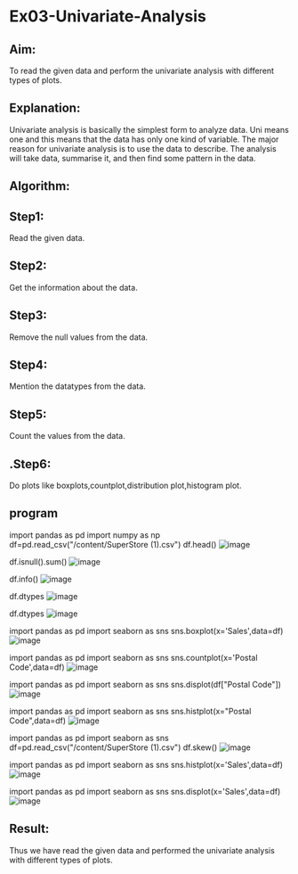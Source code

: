 # Ex03-Univariate-Analysis
## Aim:

To read the given data and perform the univariate analysis with different types of plots.

## Explanation:

Univariate analysis is basically the simplest form to analyze data. Uni means one and this means that the data has only one kind of variable. The major reason for univariate analysis is to use the data to describe. The analysis will take data, summarise it, and then find some pattern in the data.

## Algorithm:

## Step1:
Read the given data.

## Step2:
Get the information about the data.

## Step3:
Remove the null values from the data.

## Step4:
Mention the datatypes from the data.

## Step5:
Count the values from the data.

## .Step6:
Do plots like boxplots,countplot,distribution plot,histogram plot.
## program
import pandas as pd 
import numpy as np 
df=pd.read_csv("/content/SuperStore (1).csv")
df.head()
![image](https://user-images.githubusercontent.com/86044259/192247626-9881035e-de6b-4cbe-a285-57040540c6fe.png)


df.isnull().sum()
![image](https://user-images.githubusercontent.com/86044259/192247711-ff09b84d-f052-4f70-9a59-765aa59ccf83.png)


df.info()
![image](https://user-images.githubusercontent.com/86044259/192247835-72a3f1c5-f519-4c0e-8b48-8926b6c0069a.png)


df.dtypes
![image](https://user-images.githubusercontent.com/86044259/192247987-7d0f59ad-2777-473a-8cc1-b0a273862ff0.png)


df.dtypes
![image](https://user-images.githubusercontent.com/86044259/192248060-4720a795-c1dd-4204-9aeb-b6b9215b6474.png)


import pandas as pd
import seaborn as sns
sns.boxplot(x='Sales',data=df)
![image](https://user-images.githubusercontent.com/86044259/192248153-1cdcbacf-3138-48f0-90ca-7e1fb83d1ff9.png)


import pandas as pd
import seaborn as sns
sns.countplot(x='Postal Code',data=df)
![image](https://user-images.githubusercontent.com/86044259/192248243-209c36e7-9f95-4fff-b5ab-5155039d887c.png)


import pandas as pd
import seaborn as sns
sns.displot(df["Postal Code"])
![image](https://user-images.githubusercontent.com/86044259/192248537-edab457b-ea61-4ceb-a394-d9ad181d7cc0.png)


import pandas as pd
import seaborn as sns
sns.histplot(x="Postal Code",data=df)
![image](https://user-images.githubusercontent.com/86044259/192248619-6b1c05fd-9c55-440e-82bf-bf0c754e5e3f.png)


import pandas as pd
import seaborn as sns
df=pd.read_csv("/content/SuperStore (1).csv")
df.skew()
![image](https://user-images.githubusercontent.com/86044259/192248984-f9bbb521-4670-4389-b78a-29916ad05c00.png)


import pandas as pd
import seaborn as sns
sns.histplot(x='Sales',data=df)
![image](https://user-images.githubusercontent.com/86044259/192249061-9f8e62db-db36-4ea9-912f-6820dbc1ade2.png)



import pandas as pd
import seaborn as sns
sns.displot(x='Sales',data=df)
![image](https://user-images.githubusercontent.com/86044259/192249169-959a00c3-43f7-43d4-8c2f-c36d637b4138.png)
## Result:

Thus we have read the given data and performed the univariate analysis with different types of plots.
